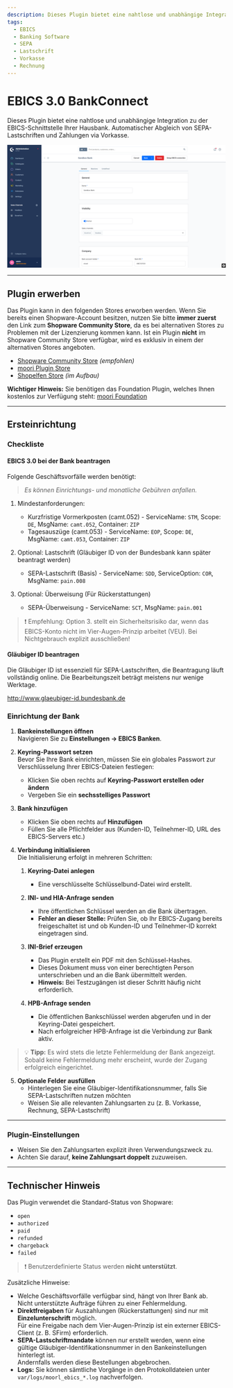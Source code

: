 ```yaml
---
description: Dieses Plugin bietet eine nahtlose und unabhängige Integration zu der EBICS-Schnittstelle Ihrer Hausbank. Automatischer Abgleich von SEPA-Lastschriften und Zahlungen via Vorkasse.
tags:
  - EBICS
  - Banking Software
  - SEPA
  - Lastschrift
  - Vorkasse
  - Rechnung
---
```


# EBICS 3.0 BankConnect

Dieses Plugin bietet eine nahtlose und unabhängige Integration zu der EBICS-Schnittstelle Ihrer Hausbank. Automatischer Abgleich von SEPA-Lastschriften und Zahlungen via Vorkasse.

![Vorschau](images/preview.png)

---

## Plugin erwerben

Das Plugin kann in den folgenden Stores erworben werden. Wenn Sie bereits einen Shopware-Account besitzen, nutzen Sie bitte **immer zuerst** den Link zum **Shopware Community Store**, da es bei alternativen Stores zu Problemen mit der Lizenzierung kommen kann. Ist ein Plugin **nicht** im Shopware Community Store verfügbar, wird es exklusiv in einem der alternativen Stores angeboten.

- [Shopware Community Store](https://store.shopware.com/de/search?search=MoorlEbics) *(empfohlen)*
- [moori Plugin Store](https://moori-plugin-store.com/MoorlEbics)
- [Shopelfen Store](https://www.shopelfen.de/) *(im Aufbau)*


**Wichtiger Hinweis:** Sie benötigen das Foundation Plugin, welches Ihnen kostenlos zur Verfügung steht: [moori Foundation](../MoorlFoundation/index.md)


---

## Ersteinrichtung

### Checkliste

#### EBICS 3.0 bei der Bank beantragen

Folgende Geschäftsvorfälle werden benötigt:

> _Es können Einrichtungs- und monatliche Gebühren anfallen._

1. Mindestanforderungen:
    - Kurzfristige Vormerkposten (camt.052) - ServiceName: `STM`, Scope: `DE`, MsgName: `camt.052`, Container: `ZIP`
    - Tagesauszüge (camt.053) - ServiceName: `EOP`, Scope: `DE`, MsgName: `camt.053`, Container: `ZIP`

2. Optional: Lastschrift (Gläubiger ID von der Bundesbank kann später beantragt werden)
    - SEPA-Lastschrift (Basis) - ServiceName: `SDD`, ServiceOption: `COR`, MsgName: `pain.008`

3. Optional: Überweisung (Für Rückerstattungen)
    - SEPA-Überweisung - ServiceName: `SCT`, MsgName: `pain.001`

> ❗ Empfehlung: Option 3. stellt ein Sicherheitsrisiko dar, wenn das EBICS-Konto nicht im Vier-Augen-Prinzip arbeitet (VEU). Bei Nichtgebrauch explizit ausschließen!

#### Gläubiger ID beantragen

Die Gläubiger ID ist essenziell für SEPA-Lastschriften, die Beantragung läuft vollständig online. Die Bearbeitungszeit beträgt meistens nur wenige Werktage. 

<http://www.glaeubiger-id.bundesbank.de>

### Einrichtung der Bank

1. **Bankeinstellungen öffnen**  
   Navigieren Sie zu **Einstellungen → EBICS Banken**.

2. **Keyring-Passwort setzen**  
   Bevor Sie Ihre Bank einrichten, müssen Sie ein globales Passwort zur Verschlüsselung Ihrer EBICS-Dateien festlegen:
    - Klicken Sie oben rechts auf **Keyring-Passwort erstellen oder ändern**
    - Vergeben Sie ein **sechsstelliges Passwort**

3. **Bank hinzufügen**
    - Klicken Sie oben rechts auf **Hinzufügen**
    - Füllen Sie alle Pflichtfelder aus (Kunden-ID, Teilnehmer-ID, URL des EBICS-Servers etc.)

4. **Verbindung initialisieren**  
   Die Initialisierung erfolgt in mehreren Schritten:

    1. **Keyring-Datei anlegen**
        - Eine verschlüsselte Schlüsselbund-Datei wird erstellt.

    2. **INI- und HIA-Anfrage senden**
        - Ihre öffentlichen Schlüssel werden an die Bank übertragen.
        - **Fehler an dieser Stelle:** Prüfen Sie, ob Ihr EBICS-Zugang bereits freigeschaltet ist und ob Kunden-ID und Teilnehmer-ID korrekt eingetragen sind.

    3. **INI-Brief erzeugen**
        - Das Plugin erstellt ein PDF mit den Schlüssel-Hashes.
        - Dieses Dokument muss von einer berechtigten Person unterschrieben und an die Bank übermittelt werden.
        - **Hinweis:** Bei Testzugängen ist dieser Schritt häufig nicht erforderlich.

    4. **HPB-Anfrage senden**
        - Die öffentlichen Bankschlüssel werden abgerufen und in der Keyring-Datei gespeichert.
        - Nach erfolgreicher HPB-Anfrage ist die Verbindung zur Bank aktiv.

> 💡 **Tipp:** Es wird stets die letzte Fehlermeldung der Bank angezeigt.  
> Sobald keine Fehlermeldung mehr erscheint, wurde der Zugang erfolgreich eingerichtet.

5. **Optionale Felder ausfüllen**
    - Hinterlegen Sie eine Gläubiger-Identifikationsnummer, falls Sie SEPA-Lastschriften nutzen möchten
    - Weisen Sie alle relevanten Zahlungsarten zu (z. B. Vorkasse, Rechnung, SEPA-Lastschrift)

---

### Plugin-Einstellungen

- Weisen Sie den Zahlungsarten explizit ihren Verwendungszweck zu.
- Achten Sie darauf, **keine Zahlungsart doppelt** zuzuweisen.

---

## Technischer Hinweis

Das Plugin verwendet die Standard-Status von Shopware:

- `open`
- `authorized`
- `paid`
- `refunded`
- `chargeback`
- `failed`

> ❗ Benutzerdefinierte Status werden **nicht unterstützt**.

Zusätzliche Hinweise:

- Welche Geschäftsvorfälle verfügbar sind, hängt von Ihrer Bank ab.  
  Nicht unterstützte Aufträge führen zu einer Fehlermeldung.
- **Direktfreigaben** für Auszahlungen (Rückerstattungen) sind nur mit **Einzelunterschrift** möglich.  
  Für eine Freigabe nach dem Vier-Augen-Prinzip ist ein externer EBICS-Client (z. B. SFirm) erforderlich.
- **SEPA-Lastschriftmandate** können nur erstellt werden, wenn eine gültige Gläubiger-Identifikationsnummer in den Bankeinstellungen hinterlegt ist.  
  Andernfalls werden diese Bestellungen abgebrochen.
- **Logs:** Sie können sämtliche Vorgänge in den Protokolldateien unter `var/logs/moorl_ebics_*.log` nachverfolgen.
